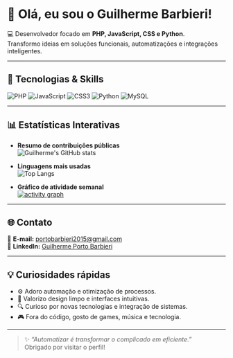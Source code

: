 # 👋 Olá, eu sou o Guilherme Barbieri!

💻 Desenvolvedor focado em **PHP, JavaScript, CSS e Python**.  
Transformo ideias em soluções funcionais, automatizações e integrações inteligentes.

---

## 🧰 Tecnologias & Skills
![PHP](https://img.shields.io/badge/PHP-777BB4?style=for-the-badge&logo=php&logoColor=white)
![JavaScript](https://img.shields.io/badge/JavaScript-F7DF1E?style=for-the-badge&logo=javascript&logoColor=black)
![CSS3](https://img.shields.io/badge/CSS3-1572B6?style=for-the-badge&logo=css3&logoColor=white)
![Python](https://img.shields.io/badge/Python-3776AB?style=for-the-badge&logo=python&logoColor=white)
![MySQL](https://img.shields.io/badge/MySQL-4479A1?style=for-the-badge&logo=mysql&logoColor=white)

---

## 📊 Estatísticas Interativas
- **Resumo de contribuições públicas**  
![Guilherme's GitHub stats](https://github-readme-stats.vercel.app/api?username=GuilhermePB1&show_icons=true&theme=default)

- **Linguagens mais usadas**  
![Top Langs](https://github-readme-stats.vercel.app/api/top-langs/?username=GuilhermePB1&layout=compact)

- **Gráfico de atividade semanal**  
[![activity graph](https://activity-graph.herokuapp.com/graph?username=GuilhermePB1&theme=react-dark)](https://github.com/GuilhermePB1)

---

## 🌐 Contato
📩 **E-mail:** portobarbieri2015@gmail.com  
🔗 **LinkedIn:** [Guilherme Porto Barbieri](https://www.linkedin.com/in/guilherme-porto-barbieri-a9851729a/)

---

## 💡 Curiosidades rápidas
- ⚙️ Adoro automação e otimização de processos.  
- 🎨 Valorizo design limpo e interfaces intuitivas.  
- 🔍 Curioso por novas tecnologias e integração de sistemas.  
- 🎮 Fora do código, gosto de games, música e tecnologia.

---

> ✨ *“Automatizar é transformar o complicado em eficiente.”*  
Obrigado por visitar o perfil!
